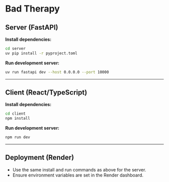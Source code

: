 # Bad Therapy

## Server (FastAPI)

**Install dependencies:**
```sh
cd server
uv pip install -r pyproject.toml
```

**Run development server:**
```sh
uv run fastapi dev --host 0.0.0.0 --port 10000
```

---

## Client (React/TypeScript)

**Install dependencies:**
```sh
cd client
npm install
```

**Run development server:**
```sh
npm run dev
```

---

## Deployment (Render)
- Use the same install and run commands as above for the server.
- Ensure environment variables are set in the Render dashboard.
